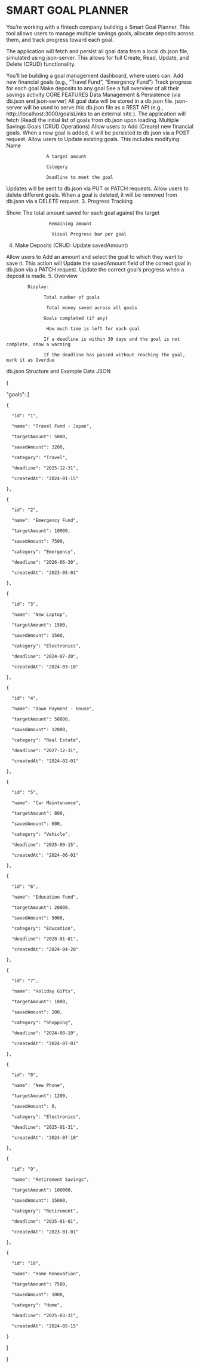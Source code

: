 # SMART GOAL PLANNER 

You’re working with a fintech company building a Smart Goal Planner. This tool allows users to manage multiple savings goals, allocate deposits across them, and track progress toward each goal.

The application will fetch and persist all goal data from a local db.json file, simulated using json-server. This allows for full Create, Read, Update, and Delete (CRUD) functionality.

You’ll be building a goal management dashboard, where users can:
Add new financial goals (e.g., “Travel Fund”, “Emergency Fund”)
Track progress for each goal
Make deposits to any goal
See a full overview of all their savings activity
CORE FEATURES
Data Management & Persistence (via db.json and json-server)
All goal data will be stored in a db.json file.
json-server will be used to serve this db.json file as a REST API (e.g., http://localhost:3000/goalsLinks to an external site.).
The application will fetch (Read) the initial list of goals from db.json upon loading.
Multiple Savings Goals (CRUD Operations)
Allow users to Add (Create) new financial goals. When a new goal is added, it will be persisted to db.json via a POST request.
Allow users to Update existing goals. This includes modifying:
                  Name

                   A target amount

                   Category

                   Deadline to meet the goal

Updates will be sent to db.json via PUT or PATCH requests.
Allow users to delete different goals. When a goal is deleted, it will be removed from db.json via a DELETE request.
 3. Progress Tracking

Show:
                   The total amount saved for each goal against the target

                    Remaining amount

                     Visual Progress bar per goal

 4. Make Deposits (CRUD: Update savedAmount)

Allow users to Add an amount and select the goal to which they want to save it.
This action will Update the savedAmount field of the correct goal in db.json via a PATCH request.
Update the correct goal’s progress when a deposit is made.
 5. Overview

            Display:

                  Total number of goals

                   Total money saved across all goals

                  Goals completed (if any)

                   How much time is left for each goal

                  If a deadline is within 30 days and the goal is not complete, show a warning

                  If the deadline has passed without reaching the goal, mark it as Overdue

db.json Structure and Example Data
JSON

{

  "goals": [

    {

      "id": "1",

      "name": "Travel Fund - Japan",

      "targetAmount": 5000,

      "savedAmount": 3200,

      "category": "Travel",

      "deadline": "2025-12-31",

      "createdAt": "2024-01-15"

    },

    {

      "id": "2",

      "name": "Emergency Fund",

      "targetAmount": 10000,

      "savedAmount": 7500,

      "category": "Emergency",

      "deadline": "2026-06-30",

      "createdAt": "2023-05-01"

    },

    {

      "id": "3",

      "name": "New Laptop",

      "targetAmount": 1500,

      "savedAmount": 1500,

      "category": "Electronics",

      "deadline": "2024-07-20",

      "createdAt": "2024-03-10"

    },

    {

      "id": "4",

      "name": "Down Payment - House",

      "targetAmount": 50000,

      "savedAmount": 12000,

      "category": "Real Estate",

      "deadline": "2027-12-31",

      "createdAt": "2024-02-01"

    },

    {

      "id": "5",

      "name": "Car Maintenance",

      "targetAmount": 800,

      "savedAmount": 600,

      "category": "Vehicle",

      "deadline": "2025-09-15",

      "createdAt": "2024-06-01"

    },

    {

      "id": "6",

      "name": "Education Fund",

      "targetAmount": 20000,

      "savedAmount": 5000,

      "category": "Education",

      "deadline": "2028-01-01",

      "createdAt": "2024-04-20"

    },

    {

      "id": "7",

      "name": "Holiday Gifts",

      "targetAmount": 1000,

      "savedAmount": 200,

      "category": "Shopping",

      "deadline": "2024-08-10",

      "createdAt": "2024-07-01"

    },

    {

      "id": "8",

      "name": "New Phone",

      "targetAmount": 1200,

      "savedAmount": 0,

      "category": "Electronics",

      "deadline": "2025-01-31",

      "createdAt": "2024-07-10"

    },

    {

      "id": "9",

      "name": "Retirement Savings",

      "targetAmount": 100000,

      "savedAmount": 15000,

      "category": "Retirement",

      "deadline": "2035-01-01",

      "createdAt": "2023-01-01"

    },

    {

      "id": "10",

      "name": "Home Renovation",

      "targetAmount": 7500,

      "savedAmount": 1000,

      "category": "Home",

      "deadline": "2025-03-31",

      "createdAt": "2024-05-15"

    }

  ]

}